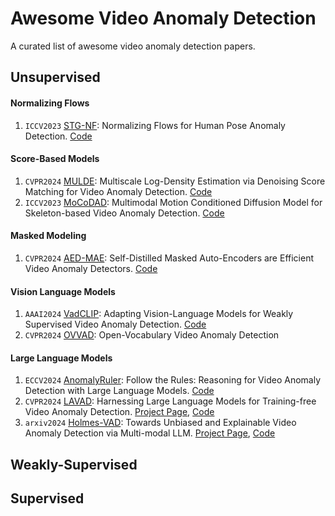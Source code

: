 # Awesome Video Anomaly Detection
A curated list of awesome video anomaly detection papers.

## Unsupervised

#### Normalizing Flows
1. `ICCV2023` [STG-NF](https://openaccess.thecvf.com/content/ICCV2023/papers/Hirschorn_Normalizing_Flows_for_Human_Pose_Anomaly_Detection_ICCV_2023_paper.pdf): Normalizing Flows for Human Pose Anomaly Detection. [Code](https://github.com/orhir/STG-NF)

#### Score-Based Models
1. `CVPR2024` [MULDE](https://openaccess.thecvf.com/content/CVPR2024/papers/Micorek_MULDE_Multiscale_Log-Density_Estimation_via_Denoising_Score_Matching_for_Video_CVPR_2024_paper.pdf): Multiscale Log-Density Estimation via Denoising Score Matching for Video Anomaly Detection. [Code](https://github.com/jakubmicorek/MULDE-Multiscale-Log-Density-Estimation-via-Denoising-Score-Matching-for-Video-Anomaly-Detection)
2.  `ICCV2023` [MoCoDAD](https://openaccess.thecvf.com/content/ICCV2023/papers/Flaborea_Multimodal_Motion_Conditioned_Diffusion_Model_for_Skeleton-based_Video_Anomaly_Detection_ICCV_2023_paper.pdf): Multimodal Motion Conditioned Diffusion Model for Skeleton-based Video Anomaly Detection. [Code](https://github.com/aleflabo/MoCoDAD)

#### Masked Modeling
1. `CVPR2024` [AED-MAE](https://openaccess.thecvf.com/content/CVPR2024/papers/Ristea_Self-Distilled_Masked_Auto-Encoders_are_Efficient_Video_Anomaly_Detectors_CVPR_2024_paper.pdf): Self-Distilled Masked Auto-Encoders are Efficient Video Anomaly Detectors. [Code](https://github.com/ristea/aed-mae/tree/main)

#### Vision Language Models
1. `AAAI2024` [VadCLIP](https://arxiv.org/pdf/2308.11681): Adapting Vision-Language Models for Weakly Supervised Video Anomaly Detection. [Code](https://github.com/nwpu-zxr/VadCLIP)
2. `CVPR2024` [OVVAD](https://openaccess.thecvf.com/content/CVPR2024/papers/Wu_Open-Vocabulary_Video_Anomaly_Detection_CVPR_2024_paper.pdf): Open-Vocabulary Video Anomaly Detection

#### Large Language Models
1. `ECCV2024` [AnomalyRuler](https://arxiv.org/pdf/2407.10299): Follow the Rules: Reasoning for Video Anomaly Detection with Large Language Models. [Code](https://github.com/Yuchen413/AnomalyRuler)
2. `CVPR2024` [LAVAD](https://openaccess.thecvf.com/content/CVPR2024/papers/Zanella_Harnessing_Large_Language_Models_for_Training-free_Video_Anomaly_Detection_CVPR_2024_paper.pdf): Harnessing Large Language Models for Training-free Video Anomaly Detection. [Project Page](https://lucazanella.github.io/lavad/), [Code](https://github.com/lucazanella/lavad)
3. `arxiv2024` [Holmes-VAD](https://arxiv.org/pdf/2406.12235): Towards Unbiased and Explainable Video Anomaly Detection via Multi-modal LLM. [Project Page](https://holmesvad.github.io/), [Code](https://github.com/pipixin321/HolmesVAD)


## Weakly-Supervised

## Supervised
